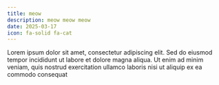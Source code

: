 ```yaml
---
title: meow
description: meow meow meow
date: 2025-03-17
icon: fa-solid fa-cat
---
```


Lorem ipsum dolor sit amet, consectetur adipiscing elit. Sed do eiusmod tempor incididunt ut labore et dolore magna aliqua. Ut enim ad minim veniam, quis nostrud exercitation ullamco laboris nisi ut aliquip ex ea commodo consequat